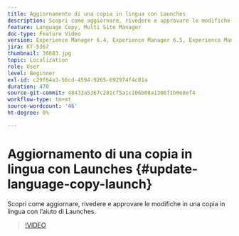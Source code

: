 ```yaml
---
title: Aggiornamento di una copia in lingua con Launches
description: Scopri come aggiornare, rivedere e approvare le modifiche in una copia in lingua con l’aiuto di Launches.
feature: Language Copy, Multi Site Manager
doc-type: Feature Video
version: Experience Manager 6.4, Experience Manager 6.5, Experience Manager as a Cloud Service
jira: KT-5367
thumbnail: 36683.jpg
topic: Localization
role: User
level: Beginner
exl-id: c29f64a3-56cd-4594-9265-692974f4c01a
duration: 470
source-git-commit: 48433a5367c281cf5a1c106b08a1306f1b0e8ef4
workflow-type: tm+mt
source-wordcount: '46'
ht-degree: 0%

---
```


# Aggiornamento di una copia in lingua con Launches {#update-language-copy-launch}

Scopri come aggiornare, rivedere e approvare le modifiche in una copia in lingua con l’aiuto di Launches.

>[!VIDEO](https://video.tv.adobe.com/v/41635?quality=12&learn=on&captions=ita)
